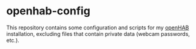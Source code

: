 # openhab-config
This repository contains some configuration and scripts for my [openHAB](https://www.openhab.org/) installation, excluding files that contain private data (webcam passwords, etc.).
